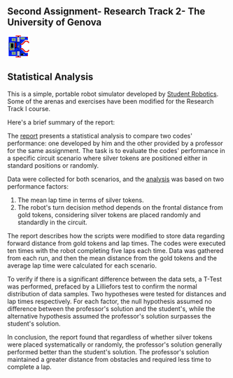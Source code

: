 ## Second Assignment- Research Track 2- The University of Genova 
![alt text](https://github.com/dssdanial/Assignments_ResearchTrack1/blob/main/sr/robot.png) 
## Statistical Analysis
This is a simple, portable robot simulator developed by [Student Robotics](https://studentrobotics.org).
Some of the arenas and exercises have been modified for the Research Track I course.

Here's a brief summary of the report:

The [report](https://github.com/dssdanial/Assignments_ResearchTrack1/blob/Statistics-Analysis/Statistical%20Analysis%20-%20Report%20-%20RT2.pdf) presents a statistical analysis to compare two codes' performance: one developed by him and the other provided by a professor for the same assignment. The task is to evaluate the codes' performance in a specific circuit scenario where silver tokens are positioned either in standard positions or randomly.

Data were collected for both scenarios, and the [analysis](https://github.com/dssdanial/Assignments_ResearchTrack1/blob/Statistics-Analysis/Statistical%20Analysis%20-%20Report%20-%20RT2.pdf.m) was based on two performance factors: 
1. The mean lap time in terms of silver tokens. 
2. The robot's turn decision method depends on the frontal distance from gold tokens, considering silver tokens are placed randomly and standardly in the circuit.

The report describes how the scripts were modified to store data regarding forward distance from gold tokens and lap times. The codes were executed ten times with the robot completing five laps each time. Data was gathered from each run, and then the mean distance from the gold tokens and the average lap time were calculated for each scenario.

To verify if there is a significant difference between the data sets, a T-Test was performed, prefaced by a Lilliefors test to confirm the normal distribution of data samples. Two hypotheses were tested for distances and lap times respectively. For each factor, the null hypothesis assumed no difference between the professor's solution and the student's, while the alternative hypothesis assumed the professor's solution surpasses the student's solution.

In conclusion, the report found that regardless of whether silver tokens were placed systematically or randomly, the professor's solution generally performed better than the student's solution. The professor's solution maintained a greater distance from obstacles and required less time to complete a lap.


